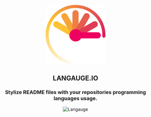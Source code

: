 <p align="center">
    <img alt="langauge" src="https://raw.githubusercontent.com/langauge/langauge/master/assets/langauge_logo.png"/>
</p>
<h2 align="center">
LANGAUGE.IO
</h2>
<h3 align="center">
Stylize README files with your repositories programming languages usage.
</h3>
<p align="center">
<img alt="Langauge" src="https://www.langauge.io/langauge/langauge" />
</p>